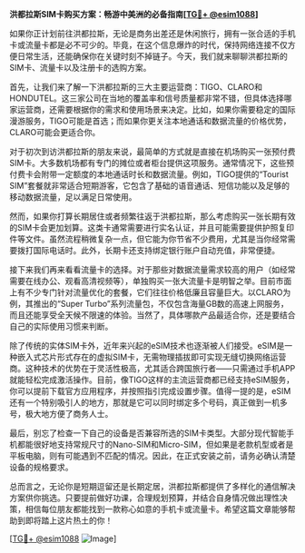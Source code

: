 **洪都拉斯SIM卡购买方案：畅游中美洲的必备指南[[TG💪+ @esim1088](https://t.me/s/esim1088)]**

如果你正计划前往洪都拉斯，无论是商务出差还是休闲旅行，拥有一张合适的手机卡或流量卡都是必不可少的。毕竟，在这个信息爆炸的时代，保持网络连接不仅方便日常生活，还能确保你在关键时刻不掉链子。今天，我们就来聊聊洪都拉斯的SIM卡、流量卡以及注册卡的选购方案。

首先，让我们来了解一下洪都拉斯的三大主要运营商：TIGO、CLARO和HONDUTEL。这三家公司在当地的覆盖率和信号质量都非常不错，但具体选择哪家运营商，还需要根据你的需求和使用场景来决定。比如，如果你需要稳定的国际漫游服务，TIGO可能是首选；而如果你更关注本地通话和数据流量的价格优势，CLARO可能会更适合你。

对于初次到访洪都拉斯的朋友来说，最简单的方式就是直接在机场购买一张预付费SIM卡。大多数机场都有专门的摊位或者柜台提供这项服务。通常情况下，这些预付费卡会附带一定额度的本地通话时长和数据流量。例如，TIGO提供的“Tourist SIM”套餐就非常适合短期游客，它包含了基础的语音通话、短信功能以及足够的移动数据流量，足以满足日常使用。

然而，如果你打算长期居住或者频繁往返于洪都拉斯，那么考虑购买一张长期有效的SIM卡会更加划算。这类卡通常需要进行实名认证，并且可能需要提供护照复印件等文件。虽然流程稍微复杂一点，但它能为你节省不少费用，尤其是当你经常需要拨打国际电话时。此外，长期卡还支持绑定银行账户自动充值，非常便捷。

接下来我们再来看看流量卡的选择。对于那些对数据流量需求较高的用户（如经常需要在线办公、观看高清视频等），单独购买一张大流量卡是明智之举。目前市面上有不少专门针对流量优化的套餐，它们往往价格低廉且容量巨大。以CLARO为例，其推出的“Super Turbo”系列流量包，不仅包含海量GB数的高速上网服务，而且还能享受全天候不限速的体验。当然了，具体哪款产品最适合你，还是要结合自己的实际使用习惯来判断。

除了传统的实体SIM卡外，近年来兴起的eSIM技术也逐渐被人们接受。eSIM是一种嵌入式芯片形式存在的虚拟SIM卡，无需物理插拔即可实现无缝切换网络运营商。这种技术的优势在于灵活性极高，尤其适合跨国旅行者——只需通过手机APP就能轻松完成激活操作。目前，像TIGO这样的主流运营商都已经支持eSIM服务，你可以提前下载官方应用程序，并按照指引完成设置步骤。值得一提的是，eSIM还有一个特别吸引人的地方，那就是它可以同时绑定多个号码，真正做到一机多号，极大地方便了商务人士。

最后，别忘了检查一下自己的设备是否兼容所选的SIM卡类型。大部分现代智能手机都能很好地支持常规尺寸的Nano-SIM和Micro-SIM，但如果是老款机型或者是平板电脑，则有可能遇到不匹配的情况。因此，在正式安装之前，请务必确认清楚设备的规格要求。

总而言之，无论你是短期逗留还是长期定居，洪都拉斯都提供了多样化的通信解决方案供你挑选。只要提前做好功课，合理规划预算，并结合自身情况做出理性决策，相信每位朋友都能找到一款称心如意的手机卡或流量卡。希望这篇文章能够帮助到即将踏上这片热土的你！

[[TG💪+ @esim1088](https://t.me/s/esim1088) ![Image](https://i.postimg.cc/4NQfJmqS/Snipaste-2025-05-13-00-14-12.png)]